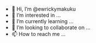 - 👋 Hi, I’m @ewrickymakuku
- 👀 I’m interested in ...
- 🌱 I’m currently learning ...
- 💞️ I’m looking to collaborate on ...
- 📫 How to reach me ...

<!---
ewrickymakuku/ewrickymakuku is a ✨ special ✨ repository because its `README.md` (this file) appears on your GitHub profile.
You can click the Preview link to take a look at your changes.
--->
